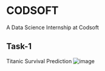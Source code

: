 # CODSOFT
A Data Science Internship at Codsoft 
## Task-1
Titanic Survival Prediction
![image](https://github.com/user-attachments/assets/e7c2dc16-954c-45cb-bdab-33c9ea9bfc1c)

